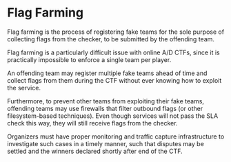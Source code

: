 # Flag Farming

<span class=hltext>Flag farming is the process of registering fake teams
for the sole purpose of collecting flags from the checker, to be submitted
by the offending team.</span>

Flag farming is a particularly difficult issue with online A/D CTFs,
since it is practically impossible to enforce a single team per player.

An offending team may register multiple fake teams ahead of time and collect
flags from them during the CTF without ever knowing how to exploit the service.

Furthermore, to prevent other teams from exploiting their fake teams, offending
teams may use firewalls that filter outbound flags (or other filesystem-based techniques).
Even though services will not pass the SLA check this way, they will still
receive flags from the checker.

Organizers must have proper monitoring and traffic capture infrastructure
to investigate such cases in a timely manner, such that disputes may
be settled and the winners declared shortly after end of the CTF.
